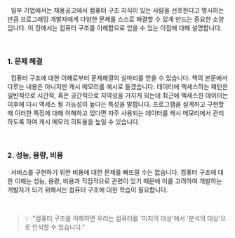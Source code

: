 &nbsp;&nbsp;일부 기업에서는 채용공고에서 컴퓨터 구조 지식이 있는 사람을 선호한다고 명시하는 만큼 프로그래밍 개발자에게 다양한 문제를 스스로 해결할 수 있게 만드는 중요한 소양입니다. 이 장에서는 컴퓨터 구조를 이해함으로 얻을 수 있는 이점에 대해 설명합니다.

<br>

### 1. 문제 해결

&nbsp;&nbsp;컴퓨터 구조에 대한 이해로부터 문제해결의 실마리를 얻을 수 있습니다. 책의 본문에서 다루는 내용은 아니지만 캐시 메모리를 예시로 들겠습니다. 데이터에 액세스하는 패턴은 일반적으로 시간적, 혹은 공간적으로 지역성을 가지게 되는데 최근에 액세스한 데이터는 이후에 다시 액세스 될 가능성이 높다는 특성을 말합니다. 프로그램을 설계하고 구현할 때 이러한 특징에 대해 이해하고 있다면 자주 사용되는 데이터를 캐시 메모리에서 관리하도록 하여 캐시 메모리 히트율을 높일 수 있습니다.

<br>

### 2. 성능, 용량, 비용

&nbsp;&nbsp;서비스를 구현하기 위한 비용에 대한 문제를 빠뜨릴 수는 없습니다. 컴퓨터 구조에 대한 이해는 성능, 용량, 비용과 직접적으로 관련이 있기 때문에 이를 고려하여 개발하는 개발자가 되기 위해서는 컴퓨터 구조에 대한 학습이 필요합니다.

<br>

> 💡&nbsp; "컴퓨터 구조를 이해하면 우리는 컴퓨터를 '미지의 대상'에서 '분석의 대상'으로 인식할 수 있습니다."

<br>
